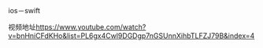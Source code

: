 ios－swift

视频地址<https://www.youtube.com/watch?v=bnHniCFdKHo&list=PL6gx4Cwl9DGDgp7nGSUnnXihbTLFZJ79B&index=4>
